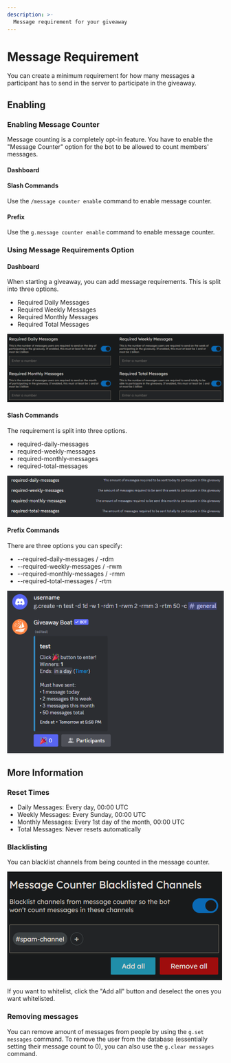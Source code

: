```yaml
---
description: >-
  Message requirement for your giveaway
---
```


# Message Requirement

You can create a minimum requirement for how many messages a participant has to send in the server to participate in the giveaway.

## Enabling

### Enabling Message Counter

Message counting is a completely opt-in feature. You have to enable the "Message Counter" option for the bot to be allowed to count members' messages.

#### Dashboard

#### Slash Commands

Use the `/message counter enable` command to enable message counter.

#### Prefix

Use the `g.message counter enable` command to enable message counter.

### Using Message Requirements Option

#### Dashboard

When starting a giveaway, you can add message requirements. This is split into three options.

- Required Daily Messages
- Required Weekly Messages
- Required Monthly Messages
- Required Total Messages

![Message Requirement Options in Dashboard](/assets/features/requirements/message/using/dashboard.png)

#### Slash Commands

The requirement is split into three options.

- required-daily-messages
- required-weekly-messages
- required-monthly-messages
- required-total-messages

![Message Requirement Options in Slash Command](/assets/features/requirements/message/using/slash-command.png)

#### Prefix Commands

There are three options you can specify:

- --required-daily-messages / -rdm
- --required-weekly-messages / -rwm
- --required-monthly-messages / -rmm
- --required-total-messages / -rtm

![Message Requirement Options in Prefix Command](/assets/features/requirements/message/using/prefix-commands.png)

## More Information

### Reset Times

- Daily Messages: Every day, 00:00 UTC
- Weekly Messages: Every Sunday, 00:00 UTC
- Monthly Messages: Every 1st day of the month, 00:00 UTC
- Total Messages: Never resets automatically

### Blacklisting

You can blacklist channels from being counted in the message counter.

![Blacklist option on dashboard](/assets/features/requirements/message/blacklist.png)

If you want to whitelist, click the "Add all" button and deselect the ones you want whitelisted.

### Removing messages

You can remove amount of messages from people by using the `g.set messages` command.
To remove the user from the database (essentially setting their message count to 0), you can also use the `g.clear messages` command.
